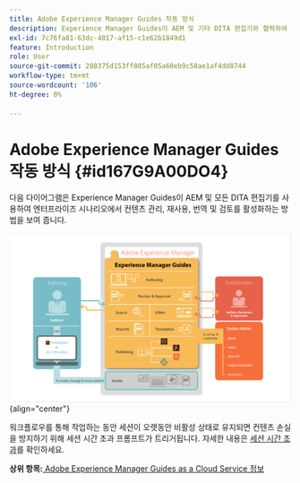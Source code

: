 ```yaml
---
title: Adobe Experience Manager Guides 작동 방식
description: Experience Manager Guides이 AEM 및 기타 DITA 편집기와 협력하여 엔터프라이즈 시나리오에서 컨텐츠 관리, 재사용, 번역 및 검토 권한을 부여하는 방법을 알아봅니다.
exl-id: 7c76fa01-63dc-4017-af15-c1e62b1849d1
feature: Introduction
role: User
source-git-commit: 288375d153ff805af05a60eb9c58ae1af4dd8744
workflow-type: tm+mt
source-wordcount: '106'
ht-degree: 0%

---
```


# Adobe Experience Manager Guides 작동 방식 {#id167G9A00DO4}

다음 다이어그램은 Experience Manager Guides이 AEM 및 모든 DITA 편집기를 사용하여 엔터프라이즈 시나리오에서 컨텐츠 관리, 재사용, 번역 및 검토를 활성화하는 방법을 보여 줍니다.

![](images/xml-add-on-how-it-works.png){align="center"}

워크플로우를 통해 작업하는 동안 세션이 오랫동안 비활성 상태로 유지되면 컨텐츠 손실을 방지하기 위해 세션 시간 초과 프롬프트가 트리거됩니다. 자세한 내용은 [세션 시간 초과](./session-timeout-prompt.md)를 확인하세요.


**상위 항목:**&#x200B;[&#x200B; Adobe Experience Manager Guides as a Cloud Service 정보](intro.md)
